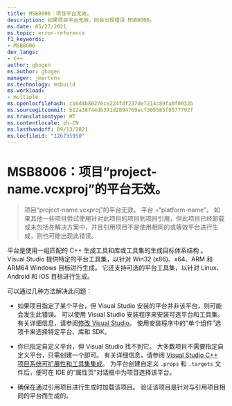 ```yaml
---
title: MSB8006：项目平台无效。
description: 如果项目平台无效，则会出现错误 MSB8006。
ms.date: 05/27/2021
ms.topic: error-reference
f1_keywords:
- MSB8006
dev_langs:
- C++
author: ghogen
ms.author: ghogen
manager: jmartens
ms.technology: msbuild
ms.workload:
- multiple
ms.openlocfilehash: c16d4b80276ce224fdf237de7214c89fa0f0032b
ms.sourcegitcommit: b12a38744db371d2894769ecf305585f9577792f
ms.translationtype: HT
ms.contentlocale: zh-CN
ms.lasthandoff: 09/13/2021
ms.locfileid: "126735950"
---
```

# <a name="msb8006-the-platform-for-project-project-namevcxproj-is-invalid"></a>MSB8006：项目“project-name.vcxproj”的平台无效。

> 项目“project-name.vcxproj”的平台无效。  平台 =“platform-name”。 如果其他一些项目尝试使用针对此项目的项目到项目引用，但此项目已经卸载或未包括在解决方案中，并且引用项目不是使用相同的或等效平台进行生成，则也可能出现此错误。

平台是使用一组匹配的 C++ 生成工具和库或工具集的生成目标体系结构 。 Visual Studio 提供特定的平台工具集，以针对 Win32 (x86)、x64、ARM 和 ARM64 Windows 目标进行生成。 它还支持可选的平台工具集，以针对 Linux、Android 和 iOS 目标进行生成。

可以通过几种方法解决此问题：

- 如果项目指定了某个平台，但 Visual Studio 安装的平台并非该平台，则可能会发生此错误。 可以使用 Visual Studio 安装程序来安装可选平台和工具集。 有关详细信息，请参阅[修改 Visual Studio](../../install/modify-visual-studio.md)。 使用安装程序中的“单个组件”选项卡来选择特定平台、库和 SDK。

- 你已指定自定义平台，但 Visual Studio 找不到它。 大多数项目不需要指定自定义平台，只需创建一个即可。 有关详细信息，请参阅 [Visual Studio C++ 项目系统可扩展性和工具集集成](../../extensibility/visual-cpp-project-extensibility.md)。 为平台创建自定义 `.props` 和 `.targets` 文件后，便可在 IDE 的“属性页”对话框中为项目选择该平台。 

- 确保在通过引用项目进行生成时加载该项目。 验证该项目是针对与引用项目相同的平台而生成的。
